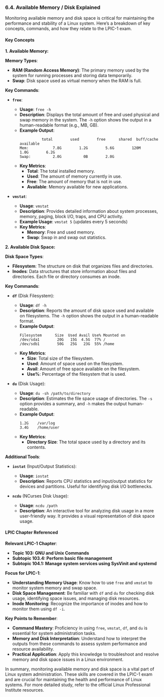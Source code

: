 ### 6.4. Available Memory / Disk Explained

Monitoring available memory and disk space is critical for maintaining the performance and stability of a Linux system. Here’s a breakdown of key concepts, commands, and how they relate to the LPIC-1 exam.

#### Key Concepts

**1. Available Memory:**

**Memory Types**:
- **RAM (Random Access Memory)**: The primary memory used by the system for running processes and storing data temporarily.
- **Swap**: Disk space used as virtual memory when the RAM is full.

**Key Commands**:

- **`free`**:
  - **Usage**: `free -h`
  - **Description**: Displays the total amount of free and used physical and swap memory in the system. The `-h` option shows the output in a human-readable format (e.g., MB, GB).
  - **Example Output**:
    ```
              total        used        free      shared  buff/cache   available
    Mem:           7.8G        1.2G        5.6G        120M        1.0G        6.2G
    Swap:          2.0G          0B        2.0G
    ```
  - **Key Metrics**:
    - **Total**: The total installed memory.
    - **Used**: The amount of memory currently in use.
    - **Free**: The amount of memory that is not in use.
    - **Available**: Memory available for new applications.

- **`vmstat`**:
  - **Usage**: `vmstat`
  - **Description**: Provides detailed information about system processes, memory, paging, block I/O, traps, and CPU activity.
  - **Example Usage**: `vmstat 5` (updates every 5 seconds)
  - **Key Metrics**:
    - **Memory**: Free and used memory.
    - **Swap**: Swap in and swap out statistics.

**2. Available Disk Space:**

**Disk Space Types**:
- **Filesystem**: The structure on disk that organizes files and directories.
- **Inodes**: Data structures that store information about files and directories. Each file or directory consumes an inode.

**Key Commands**:

- **`df`** (Disk Filesystem):
  - **Usage**: `df -h`
  - **Description**: Reports the amount of disk space used and available on filesystems. The `-h` option shows the output in a human-readable format.
  - **Example Output**:
    ```
    Filesystem      Size  Used Avail Use% Mounted on
    /dev/sda1        20G   15G  4.5G  77% /
    /dev/sdb1        50G   25G   23G  55% /home
    ```
  - **Key Metrics**:
    - **Size**: Total size of the filesystem.
    - **Used**: Amount of space used on the filesystem.
    - **Avail**: Amount of free space available on the filesystem.
    - **Use%**: Percentage of the filesystem that is used.

- **`du`** (Disk Usage):
  - **Usage**: `du -sh /path/to/directory`
  - **Description**: Estimates the file space usage of directories. The `-s` option provides a summary, and `-h` makes the output human-readable.
  - **Example Output**:
    ```
    1.2G    /var/log
    3.4G    /home/user
    ```
  - **Key Metrics**:
    - **Directory Size**: The total space used by a directory and its contents.

**Additional Tools**:

- **`iostat`** (Input/Output Statistics):
  - **Usage**: `iostat`
  - **Description**: Reports CPU statistics and input/output statistics for devices and partitions. Useful for identifying disk I/O bottlenecks.

- **`ncdu`** (NCurses Disk Usage):
  - **Usage**: `ncdu /path`
  - **Description**: An interactive tool for analyzing disk usage in a more user-friendly way. It provides a visual representation of disk space usage.

#### LPIC Chapter Referenced

**Relevant LPIC-1 Chapter**:
- **Topic 103: GNU and Unix Commands**
- **Subtopic 103.4: Perform basic file management**
- **Subtopic 104.1: Manage system services using SysVinit and systemd**

**Focus for LPIC-1**:
- **Understanding Memory Usage**: Know how to use `free` and `vmstat` to monitor system memory and swap space.
- **Disk Space Management**: Be familiar with `df` and `du` for checking disk usage, identifying space issues, and managing disk resources.
- **Inode Monitoring**: Recognize the importance of inodes and how to monitor them using `df -i`.

**Key Points to Remember**:
- **Command Mastery**: Proficiency in using `free`, `vmstat`, `df`, and `du` is essential for system administration tasks.
- **Memory and Disk Interpretation**: Understand how to interpret the outputs from these commands to assess system performance and resource availability.
- **Practical Application**: Apply this knowledge to troubleshoot and resolve memory and disk space issues in a Linux environment.

In summary, monitoring available memory and disk space is a vital part of Linux system administration. These skills are covered in the LPIC-1 exam and are crucial for maintaining the health and performance of Linux systems. For more detailed study, refer to the official Linux Professional Institute resources.